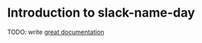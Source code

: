 # Introduction to slack-name-day

TODO: write [great documentation](http://jacobian.org/writing/what-to-write/)
